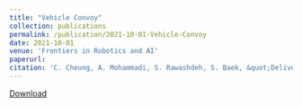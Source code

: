 ```yaml
---
title: "Vehicle Convoy"
collection: publications
permalink: /publication/2021-10-01-Vehicle-Convoy
date: 2021-10-01
venue: 'Frontiers in Robotics and AI'
paperurl:
citation: 'C. Cheung, A. Mohammadi, S. Rawashdeh, S. Baek, &quot;Delivery of Healthcare Resources Using Autonomous Ground Vehicle Convoy Systems: An Overview,&quot; Frontiers in Robotics and AI, vol. 8, pp. 250, 2021.'
---
```


<a href='https://www.frontiersin.org/articles/10.3389/frobt.2021.611978/full'>Download</a>

<!--Recommended citation: C. Cheung, A. Mohammadi, S. Rawashdeh, S. Baek, "Delivery of Healthcare Resources Using Autonomous Ground Vehicle Convoy Systems: An Overview," Frontiers in Robotics and AI, vol. 8, pp. 250, 2021.
-->
